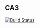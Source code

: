 ## CA3

[![Build Status](https://travis-ci.org/Bringordie/ca3.svg?branch=master)](https://travis-ci.org/Bringordie/ca3)

